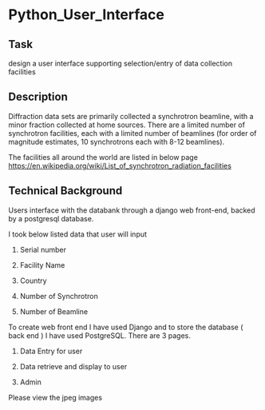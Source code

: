 # Python_User_Interface

## Task
design a user interface supporting selection/entry of data collection facilities

## Description
Diffraction data sets are primarily collected a synchrotron beamline, with a minor fraction collected at home sources. There are a limited number of synchrotron facilities, each with a limited number of beamlines (for order of magnitude estimates, 10 synchrotrons each with 8-12 beamlines).

The facilities all around the world are listed in below page
https://en.wikipedia.org/wiki/List_of_synchrotron_radiation_facilities

## Technical Background
Users interface with the databank through a django web front-end, backed by a postgresql database.

I took below listed data that user will input

1) Serial number

2) Facility Name

3) Country

4) Number of Synchrotron

5) Number of Beamline

To create web front end I have used Django and to store the database ( back end ) I have used PostgreSQL.
There are 3 pages.

1) Data Entry for user

2) Data retrieve and display to user

3) Admin

Please view the jpeg images
